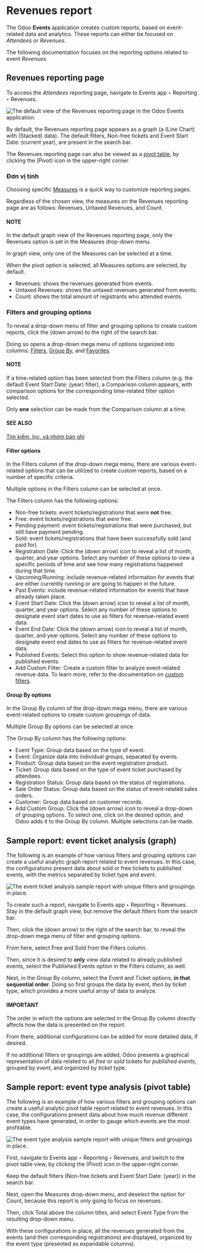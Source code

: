 # Revenues report

The Odoo **Events** application creates custom reports, based on event-related data and analytics.
These reports can either be focused on *Attendees* or *Revenues*.

The following documentation focuses on the reporting options related to event *Revenues*.

## Revenues reporting page

To access the *Attendees* reporting page, navigate to Events app ‣ Reporting ‣
Revenues.

![The default view of the Revenues reporting page in the Odoo Events application.](revenues_report/default-view.png)

By default, the Revenues reporting page appears as a graph (a <i class="fa fa-line-chart"></i>
(Line Chart) with <i class="fa fa-database"></i> (Stacked) data). The default filters,
Non-free tickets and Event Start Date: (current year), are present in the
search bar.

The Revenues reporting page can also be viewed as a [pivot table](../../essentials/reporting.md#reporting-views-pivot), by clicking the <i class="oi oi-view-pivot"></i> (Pivot) icon in the
upper-right corner.

### Đơn vị tính

Choosing specific [Measures](../../essentials/reporting.md#reporting-choosing-measures) is a quick way to customize
reporting pages.

Regardless of the chosen view, the measures on the Revenues reporting page are as
follows: Revenues, Untaxed Revenues, and Count.

#### NOTE
In the default graph view of the Revenues reporting page, only the
Revenues option is set in the Measures drop-down menu.

In graph view, only one of the Measures can be selected at a time.

When the pivot option is selected, all Measures options are selected, by default.

- Revenues: shows the revenues generated from events.
- Untaxed Revenues: shows the untaxed revenues generated from events.
- Count: shows the total amount of registrants who attended events.

### Filters and grouping options

To reveal a drop-down menu of filter and grouping options to create custom reports, click the
<i class="fa fa-caret-down"></i> (down arrow) to the right of the search bar.

Doing so opens a drop-down mega menu of options organized into columns: [Filters](../../essentials/search.md#search-preconfigured-filters), [Group By](../../essentials/search.md#search-group), and [Favorites](../../essentials/search.md#search-favorites).

#### NOTE
If a time-related option has been selected from the Filters column (e.g. the default
Event Start Date: (year) filter), a Comparison column appears, with
comparison options for the corresponding time-related filter option selected.

Only **one** selection can be made from the Comparison column at a time.

#### SEE ALSO
[Tìm kiếm, lọc, và nhóm bản ghi](../../essentials/search.md)

#### Filter options

In the Filters column of the drop-down mega menu, there are various event-related
options that can be utilized to create custom reports, based on a number of specific criteria.

Multiple options in the Filters column can be selected at once.

The Filters column has the following options:

- Non-free tickets: event tickets/registrations that were **not** free.
- Free: event tickets/registrations that *were* free.
- Pending payment: event tickets/registrations that were purchased, but still have
  payment pending.
- Sold: event tickets/registrations that have been successfully sold (and paid for).
- Registration Date: Click the <i class="fa fa-caret-down"></i> (down arrow) icon to
  reveal a list of month, quarter, and year options. Select any number of these options to view a
  specific periods of time and see how many registrations happened during that time.
- Upcoming/Running: include revenue-related information for events that are either
  currently running or are going to happen in the future.
- Past Events: include revenue-related information for events that have already taken
  place.
- Event Start Date: Click the <i class="fa fa-caret-down"></i> (down arrow) icon to
  reveal a list of month, quarter, and year options. Select any number of these options to designate
  event start dates to use as filters for revenue-related event data.
- Event End Date: Click the <i class="fa fa-caret-down"></i> (down arrow) icon to
  reveal a list of month, quarter, and year options. Select any number of these options to designate
  event end dates to use as filters for revenue-related event data.
- Published Events: Select this option to show revenue-related data for published
  events.
- Add Custom Filter: Create a custom filter to analyze event-related revenue data. To
  learn more, refer to the documentation on [custom filters](../../essentials/search.md#search-custom-filters).

#### Group By options

In the Group By column of the drop-down mega menu, there are various event-related
options to create custom groupings of data.

Multiple Group By options can be selected at once.

The Group By column has the following options:

- Event Type: Group data based on the type of event.
- Event: Organize data into individual groups, separated by events.
- Product: Group data based on the event registration product.
- Ticket: Group data based on the type of event ticket purchased by attendees.
- Registration Status: Group data based on the status of registrations.
- Sale Order Status: Group data based on the status of event-related sales orders.
- Customer: Group data based on customer records.
- Add Custom Group: Click the <i class="fa fa-caret-down"></i> (down arrow) icon to
  reveal a drop-down of grouping options. To select one, click on the desired option, and Odoo adds
  it to the Group By column. Multiple selections can be made.

## Sample report: event ticket analysis (graph)

The following is an example of how various filters and grouping options can create a useful analytic
graph report related to event revenues. In this case, the configurations present data about sold or
free tickets to published events, with the metrics separated by ticket type and event.

![The event ticket analysis sample report with unique filters and groupings in place.](revenues_report/event-ticket-analysis.png)

To create such a report, navigate to Events app ‣ Reporting ‣ Revenues. Stay in
the default graph view, but remove the default filters from the search bar.

Then, click the <i class="fa fa-caret-down"></i> (down arrow) to the right of the search bar, to
reveal the drop-down mega menu of filter and grouping options.

From here, select Free and Sold from the Filters column.

Then, since it is desired to **only** view data related to already published events, select the
Published Events option in the Filters column, as well.

Next, in the Group By column, select the Event and Ticket
options, **in that sequential order**. Doing so first groups the data by event, *then* by ticket
type, which provides a more useful array of data to analyze.

#### IMPORTANT
The order in which the options are selected in the Group By column directly affects
how the data is presented on the report.

From there, additional configurations can be added for more detailed data, if desired.

If no additional filters or groupings are added, Odoo presents a graphical representation of data
related to all *free* or *sold* tickets for *published events*, grouped by *event*, and organized by
*ticket* type.

## Sample report: event type analysis (pivot table)

The following is an example of how various filters and grouping options can create a useful analytic
pivot table report related to event revenues. In this case, the configurations present data about
how much revenue different event types have generated, in order to gauge which events are the most
profitable.

![The event type analysis sample report with unique filters and groupings in place.](revenues_report/event-type-analysis.png)

First, navigate to Events app ‣ Reporting ‣ Revenues, and switch to the pivot
table view, by clicking the <i class="oi oi-view-pivot"></i> (Pivot) icon in the upper-right
corner.

Keep the default filters (Non-free tickets and Event Start Date: (year)) in
the search bar.

Next, open the Measures drop-down menu, and deselect the option for Count,
because this report is only going to focus on revenues.

Then, click <i class="fa fa-plus-square"></i> Total above the column titles, and select
Event Type from the resulting drop-down menu.

With these configurations in place, all the revenues generated from the events (and their
corresponding registrations) are displayed, organized by the event type (presented as expandable
columns).
